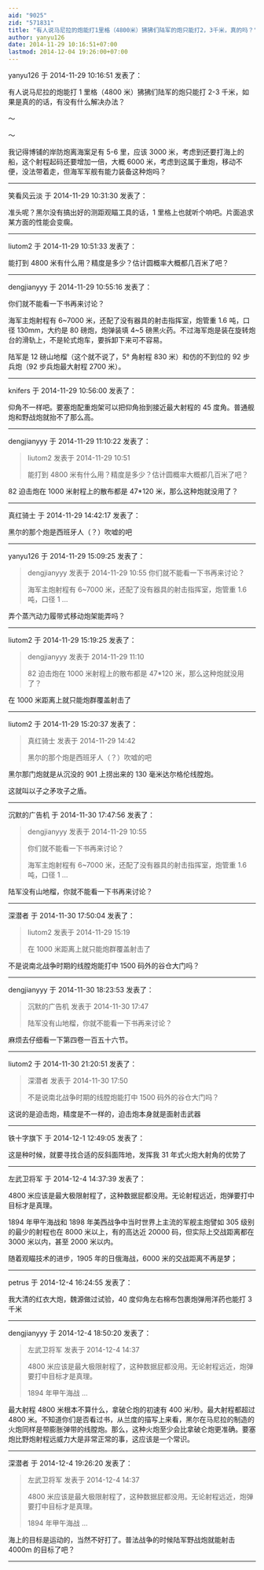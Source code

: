 ```yaml
---
aid: "9025"
zid: "571831"
title: "有人说马尼拉的炮能打1里格（4800米）狒狒们陆军的炮只能打2，3千米，真的吗？"
author: yanyu126
date: 2014-11-29 10:16:51+07:00
lastmod: 2014-12-04 19:26:00+07:00
---
```


yanyu126 于 2014-11-29 10:16:51 发表了：

有人说马尼拉的炮能打 1 里格（4800 米）狒狒们陆军的炮只能打 2-3 千米，如果是真的的话，有没有什么解决办法？

～

～

我记得博铺的岸防炮离海案足有 5-6 里，应该 3000 米，考虑到还要打海上的船，这个射程起码还要增加一倍，大概 6000 米，考虑到这属于重炮，移动不便，没法带着走，但海军军舰有能力装备这种炮吗？

---

笑看风云淡 于 2014-11-29 10:31:30 发表了：

准头呢？黑尔没有搞出好的测距观瞄工具的话，1 里格上也就听个响吧。片面追求某方面的性能会变瘸。

---

liutom2 于 2014-11-29 10:51:33 发表了：

能打到 4800 米有什么用？精度是多少？估计圆概率大概都几百米了吧？

---

dengjianyyy 于 2014-11-29 10:55:16 发表了：

你们就不能看一下书再来讨论？

海军主炮射程有 6~7000 米，还配了没有器具的射击指挥室，炮管重 1.6 吨，口径 130mm，大约是 80 磅炮，炮弹装填 4~5 磅黑火药。不过海军炮是装在旋转炮台的滑轨上，不是轮式炮车，要拆卸下来可不容易。

陆军是 12 磅山地榴（这个就不说了，5° 角射程 830 米）和仿的不到位的 92 步兵炮（92 步兵炮最大射程 2700 米）。

---

knifers 于 2014-11-29 10:56:00 发表了：

仰角不一样吧。要塞炮配重炮架可以把仰角抬到接近最大射程的 45 度角。普通舰炮和野战炮就抬不了那么高。

---

dengjianyyy 于 2014-11-29 11:10:22 发表了：

> liutom2 发表于 2014-11-29 10:51
>
> 能打到 4800 米有什么用？精度是多少？估计圆概率大概都几百米了吧？

82 迫击炮在 1000 米射程上的散布都是 47\*120 米，那么这种炮就没用了？

---

真红骑士 于 2014-11-29 14:42:17 发表了：

黑尔的那个炮是西班牙人（？）吹嘘的吧

---

yanyu126 于 2014-11-29 15:09:25 发表了：

> dengjianyyy 发表于 2014-11-29 10:55 你们就不能看一下书再来讨论？
>
> 海军主炮射程有 6~7000 米，还配了没有器具的射击指挥室，炮管重 1.6 吨，口径 1 ...

弄个蒸汽动力履带式移动炮架能弄吗？

---

liutom2 于 2014-11-29 15:19:25 发表了：

> dengjianyyy 发表于 2014-11-29 11:10
>
> 82 迫击炮在 1000 米射程上的散布都是 47\*120 米，那么这种炮就没用了？

在 1000 米距离上就只能炮群覆盖射击了

---

liutom2 于 2014-11-29 15:20:37 发表了：

> 真红骑士 发表于 2014-11-29 14:42
>
> 黑尔的那个炮是西班牙人（？）吹嘘的吧

黑尔那门炮就是从沉没的 901 上捞出来的 130 毫米达尔格伦线膛炮。

这就叫以子之矛攻子之盾。

---

沉默的广告机 于 2014-11-30 17:47:56 发表了：

> dengjianyyy 发表于 2014-11-29 10:55
>
> 你们就不能看一下书再来讨论？
>
> 海军主炮射程有 6~7000 米，还配了没有器具的射击指挥室，炮管重 1.6 吨，口径 1 ...

陆军没有山地榴，你就不能看一下书再来讨论？

---

深潜者 于 2014-11-30 17:50:04 发表了：

> liutom2 发表于 2014-11-29 15:19
>
> 在 1000 米距离上就只能炮群覆盖射击了

不是说南北战争时期的线膛炮能打中 1500 码外的谷仓大门吗？

---

dengjianyyy 于 2014-11-30 18:23:53 发表了：

> 沉默的广告机 发表于 2014-11-30 17:47
>
> 陆军没有山地榴，你就不能看一下书再来讨论？

麻烦去仔细看一下第四卷一百五十六节。

---

liutom2 于 2014-11-30 21:20:51 发表了：

> 深潜者 发表于 2014-11-30 17:50
>
> 不是说南北战争时期的线膛炮能打中 1500 码外的谷仓大门吗？

这说的是迫击炮，精度是不一样的，迫击炮本身就是面射击武器

---

铁十字旗下 于 2014-12-1 12:49:05 发表了：

这是种时候，就要寻找合适的反斜面阵地，发挥我 31 年式火炮大射角的优势了

---

左武卫将军 于 2014-12-4 14:37:39 发表了：

4800 米应该是最大极限射程了，这种数据屁都没用。无论射程远近，炮弹要打中目标才是真理。

1894 年甲午海战和 1898 年美西战争中当时世界上主流的军舰主炮譬如 305 级别的最少的射程也在 8000 米以上，有的高达近 20000 码，但实际上交战距离都在 3000 米以内，甚至 2000 米以内。

随着观瞄技术的进步，1905 年的日俄海战，6000 米的交战距离不再是梦；

---

petrus 于 2014-12-4 16:24:55 发表了：

我大清的红衣大炮，魏源做过试验，40 度仰角左右棉布包裹炮弹用洋药也能打 3 千米

---

dengjianyyy 于 2014-12-4 18:50:20 发表了：

> 左武卫将军 发表于 2014-12-4 14:37
>
> 4800 米应该是最大极限射程了，这种数据屁都没用。无论射程远近，炮弹要打中目标才是真理。
>
> 1894 年甲午海战 ...

最大射程 4800 米根本不算什么，拿破仑炮的初速有 400 米/秒。最大射程都超过 4800 米。不知道你们是否看过书，从兰度的描写上来看，黑尔在马尼拉的制造的火炮同样是带膨胀弹带的线膛炮。那么，这种火炮至少会比拿破仑炮更准确。要塞炮比野炮射程远威力大是非常正常的事，这应该是一个常识。

---

深潜者 于 2014-12-4 19:26:20 发表了：

> 左武卫将军 发表于 2014-12-4 14:37
>
> 4800 米应该是最大极限射程了，这种数据屁都没用。无论射程远近，炮弹要打中目标才是真理。
>
> 1894 年甲午海战 ...

海上的目标是运动的，当然不好打了。普法战争的时候陆军野战炮就能射击 4000m 的目标了吧？

---
